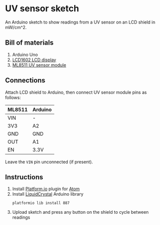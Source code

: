 # UV sensor sketch

An Arduino sketch to show readings from a UV sensor on an LCD shield in mW/cm^2.

## Bill of materials

1. Arduino Uno
1. [LCD1602 LCD display](http://www.ebay.co.uk/itm/162511933623)
1. [ML8511 UV sensor module](http://www.ebay.co.uk/itm/132170914771)

## Connections

Attach LCD shield to Arduino, then connect UV sensor module pins as follows:

| ML8511 | Arduino |
| ------ | ------- |
| VIN    | -       |
| 3V3    | A2      |
| GND    | GND     |
| OUT    | A1      |
| EN     | 3.3V    |

Leave the `VIN` pin unconnected (if present).

## Instructions

1. Install [Platform.io](http://platformio.org/) plugin for [Atom](https://atom.io/)
1. Install [LiquidCrystal](http://platformio.org/lib/show/887/LiquidCrystal) Arduino library
    ```
    platformio lib install 887
    ```
1. Upload sketch and press any button on the shield to cycle between readings
